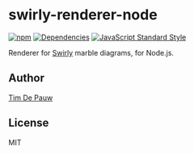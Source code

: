 # swirly-renderer-node

[![npm](https://img.shields.io/npm/v/swirly-renderer-node.svg)](https://www.npmjs.com/package/swirly-renderer-node) [![Dependencies](https://img.shields.io/david/timdp/swirly-renderer-node.svg)](https://david-dm.org/timdp/swirly-renderer-node) [![JavaScript Standard Style](https://img.shields.io/badge/code%20style-standard-brightgreen.svg)](https://standardjs.com/)

Renderer for [Swirly](https://github.com/timdp/swirly) marble diagrams, for Node.js.

## Author

[Tim De Pauw](https://tmdpw.eu/)

## License

MIT
